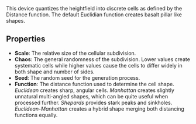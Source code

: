 This device quantizes the heightfield into discrete cells as defined by the Distance function. The default Euclidian function creates basalt pillar like shapes.

## Properties

- **Scale**: The relative size of the cellular subdivision.
- **Chaos**: The general randomness of the subdivision. Lower values create systematic cells while higher values cause the cells to differ widely in both shape and number of sides.
- **Seed**: The random seed for the generation process.
- **Function**: The distance function used to determine the cell shape. *Euclidean* creates sharp, angular cells. *Manhattan* creates slightly unnatural multi-angled shapes, which can be quite useful when processed further. *Shepards* provides stark peaks and sinkholes. *Euclidean-Manhattan* creates a hybrid shape merging both distancing functions equally.
